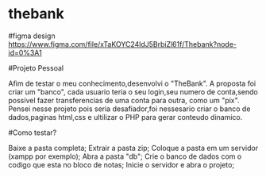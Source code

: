 # thebank


#figma design https://www.figma.com/file/xTaKOYC24ldJ5BrbiZl61f/Thebank?node-id=0%3A1

#Projeto Pessoal

Afim de testar o meu conhecimento,desenvolvi o "TheBank". A proposta foi criar um "banco", cada usuario teria o seu login,seu numero de conta,sendo possivel fazer
transferencias de uma conta para outra, como um "pix".
Pensei nesse projeto pois seria desafiador,foi nessesario criar o banco de dados,paginas html,css e ultilizar o PHP para gerar conteudo dinamico.


#Como testar?

Baixe a pasta completa;
Extrair a pasta zip;
Coloque a pasta em um servidor (xampp por exemplo);
Abra a pasta "db";
Crie o banco de dados com o codigo que esta no bloco de notas;
Inicie o servidor e abra o projeto;
